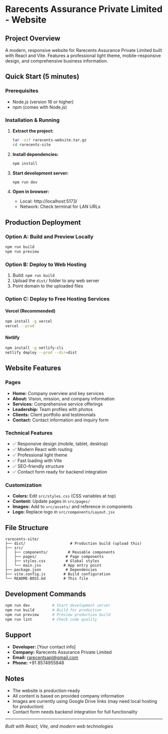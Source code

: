 # Rarecents Assurance Private Limited - Website

## Project Overview
A modern, responsive website for Rarecents Assurance Private Limited built with React and Vite. Features a professional light theme, mobile-responsive design, and comprehensive business information.

## Quick Start (5 minutes)

### Prerequisites
- Node.js (version 16 or higher)
- npm (comes with Node.js)

### Installation & Running
1. **Extract the project:**
   ```bash
   tar -xzf rarecents-website.tar.gz
   cd rarecents-site
   ```

2. **Install dependencies:**
   ```bash
   npm install
   ```

3. **Start development server:**
   ```bash
   npm run dev
   ```

4. **Open in browser:**
   - Local: http://localhost:5173/
   - Network: Check terminal for LAN URLs

## Production Deployment

### Option A: Build and Preview Locally
```bash
npm run build
npm run preview
```

### Option B: Deploy to Web Hosting
1. Build: `npm run build`
2. Upload the `dist/` folder to any web server
3. Point domain to the uploaded files

### Option C: Deploy to Free Hosting Services

#### Vercel (Recommended)
```bash
npm install -g vercel
vercel --prod
```

#### Netlify
```bash
npm install -g netlify-cli
netlify deploy --prod --dir=dist
```

## Website Features

### Pages
- **Home:** Company overview and key services
- **About:** Vision, mission, and company information
- **Services:** Comprehensive service offerings
- **Leadership:** Team profiles with photos
- **Clients:** Client portfolio and testimonials
- **Contact:** Contact information and inquiry form

### Technical Features
- ✅ Responsive design (mobile, tablet, desktop)
- ✅ Modern React with routing
- ✅ Professional light theme
- ✅ Fast loading with Vite
- ✅ SEO-friendly structure
- ✅ Contact form ready for backend integration

### Customization
- **Colors:** Edit `src/styles.css` (CSS variables at top)
- **Content:** Update pages in `src/pages/`
- **Images:** Add to `src/assets/` and reference in components
- **Logo:** Replace logo in `src/components/Layout.jsx`

## File Structure
```
rarecents-site/
├── dist/                    # Production build (upload this)
├── src/
│   ├── components/         # Reusable components
│   ├── pages/             # Page components
│   ├── styles.css         # Global styles
│   └── main.jsx          # App entry point
├── package.json           # Dependencies
├── vite.config.js        # Build configuration
└── README-BOSS.md        # This file
```

## Development Commands
```bash
npm run dev          # Start development server
npm run build        # Build for production
npm run preview      # Preview production build
npm run lint         # Check code quality
```

## Support
- **Developer:** [Your contact info]
- **Company:** Rarecents Assurance Private Limited
- **Email:** rarecentsapl@gmail.com
- **Phone:** +91 8574955848

## Notes
- The website is production-ready
- All content is based on provided company information
- Images are currently using Google Drive links (may need local hosting for production)
- Contact form needs backend integration for full functionality

---
*Built with React, Vite, and modern web technologies*

